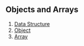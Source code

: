 ## Objects and Arrays
  1. [Data Structure](https://eloquentjavascript.net/04_data.html)
  2. [Object](http://javascript.info/object)
  3. [Array](http://javascript.info/array)

